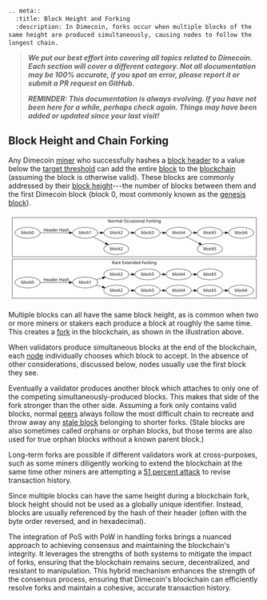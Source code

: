 ```{eval-rst}
.. meta::
  :title: Block Height and Forking
  :description: In Dimecoin, forks occur when multiple blocks of the same height are produced simultaneously, causing nodes to follow the longest chain. 
```

> ***We put our best effort into covering all topics related to Dimecoin. Each section will cover a different category. Not all documentation may be 100% accurate, if you spot an error, please report it or submit a PR request on GitHub.***
>
> ***REMINDER: This documentation is always evolving. If you have not been here for a while, perhaps check again. Things may have been added or updated since your last visit!***

## Block Height and Chain Forking

Any Dimecoin [miner](../reference/glossary.md#miner) who successfully hashes a [block header](../reference/glossary.md#block-header) to a value below the [target threshold](../reference/glossary.md#target) can add the entire [block](../reference/glossary.md#block) to the [blockchain](../reference/glossary.md#block-chain) (assuming the block is otherwise valid). These blocks are commonly addressed by their [block height](../reference/glossary.md#block-height)---the number of blocks between them and the first Dimecoin block (block 0, most commonly known as the [genesis block](../reference/glossary.md#genesis-block)).

![Common And Uncommon Block Chain Forks](../../img/dev/en-blockchain-fork.svg)

Multiple blocks can all have the same block height, as is common when two or more miners or stakers each produce a block at roughly the same time. This creates a [fork](../reference/glossary.md#fork) in the blockchain, as shown in the illustration above.

When validators produce simultaneous blocks at the end of the blockchain, each [node](../reference/glossary.md#node) individually chooses which block to accept. In the absence of other considerations, discussed below, nodes usually use the first block they see.

Eventually a validator produces another block which attaches to only one of the competing simultaneously-produced blocks. This makes that side of the fork stronger than the other side. Assuming a fork only contains valid blocks, normal [peers](../reference/glossary.md#peer) always follow the most difficult chain to recreate and throw away any [stale block](../reference/glossary.md#stale-block) belonging to shorter forks. (Stale blocks are also sometimes called orphans or orphan blocks, but those terms are also used for true orphan blocks without a known parent block.)

Long-term forks are possible if different validators work at cross-purposes, such as some miners diligently working to extend the blockchain at the same time other miners are attempting a [51 percent attack](../reference/glossary.md#51-percent-attack) to revise transaction history.

Since multiple blocks can have the same height during a blockchain fork, block height should not be used as a globally unique identifier. Instead, blocks are usually referenced by the hash of their header (often with the byte order reversed, and in hexadecimal).

The integration of PoS with PoW in handling forks brings a nuanced approach to achieving consensus and maintaining the blockchain's integrity. It leverages the strengths of both systems to mitigate the impact of forks, ensuring that the blockchain remains secure, decentralized, and resistant to manipulation. This hybrid mechanism enhances the strength of the consensus process, ensuring that Dimecoin's blockchain can efficiently resolve forks and maintain a cohesive, accurate transaction history.
